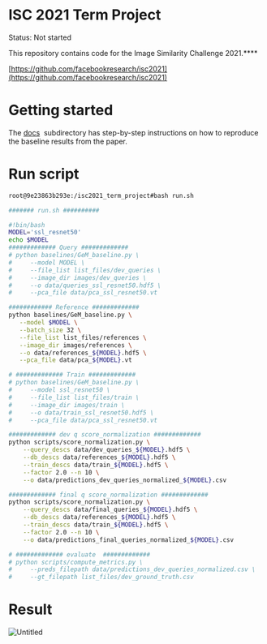 # ISC 2021 Term Project

Status: Not started

This repository contains code for the Image Similarity Challenge 2021.****

[https://github.com/facebookresearch/isc2021](https://github.com/facebookresearch/isc2021)

# **Getting started**

The [docs](https://github.com/facebookresearch/isc2021/blob/main/docs)  subdirectory has step-by-step instructions on how to reproduce the baseline results from the paper.

# Run script

```bash
root@9e23863b293e:/isc2021_term_project#bash run.sh
```

```bash
####### run.sh ##########

#!bin/bash
MODEL='ssl_resnet50'
echo $MODEL
############# Query #############
# python baselines/GeM_baseline.py \
#     --model MODEL \
#     --file_list list_files/dev_queries \
#     --image_dir images/dev_queries \
#     --o data/queries_ssl_resnet50.hdf5 \
#     --pca_file data/pca_ssl_resnet50.vt

############ Reference #############
python baselines/GeM_baseline.py \
   --model $MODEL \
   --batch_size 32 \
   --file_list list_files/references \
   --image_dir images/references \
   --o data/references_${MODEL}.hdf5 \
   --pca_file data/pca_${MODEL}.vt

# ############# Train #############
# python baselines/GeM_baseline.py \
#     --model ssl_resnet50 \
#     --file_list list_files/train \
#     --image_dir images/train \
#     --o data/train_ssl_resnet50.hdf5 \
#     --pca_file data/pca_ssl_resnet50.vt

############# dev q score_normalization #############
python scripts/score_normalization.py \
    --query_descs data/dev_queries_${MODEL}.hdf5 \
    --db_descs data/references_${MODEL}.hdf5 \
    --train_descs data/train_${MODEL}.hdf5 \
    --factor 2.0 --n 10 \
    --o data/predictions_dev_queries_normalized_${MODEL}.csv

############# final q score_normalization #############
python scripts/score_normalization.py \
    --query_descs data/final_queries_${MODEL}.hdf5 \
    --db_descs data/references_${MODEL}.hdf5 \
    --train_descs data/train_${MODEL}.hdf5 \
    --factor 2.0 --n 10 \
    --o data/predictions_final_queries_normalized_${MODEL}.csv

# ############# evaluate  #############
# python scripts/compute_metrics.py \
#     --preds_filepath data/predictions_dev_queries_normalized.csv \
#     --gt_filepath list_files/dev_ground_truth.csv
```

# Result

![Untitled](ISC%202021%20Term%20Project%200350a50634344094908984ec161a30ec/Untitled.png)